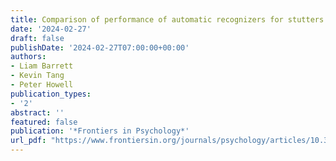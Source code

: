 ```yaml
---
title: Comparison of performance of automatic recognizers for stutters in speech trained with event or interval markers
date: '2024-02-27'
draft: false
publishDate: '2024-02-27T07:00:00+00:00'
authors:
- Liam Barrett
- Kevin Tang
- Peter Howell
publication_types:
- '2'
abstract: ''
featured: false
publication: '*Frontiers in Psychology*'
url_pdf: "https://www.frontiersin.org/journals/psychology/articles/10.3389/fpsyg.2024.1155285/pdf"
---
```

